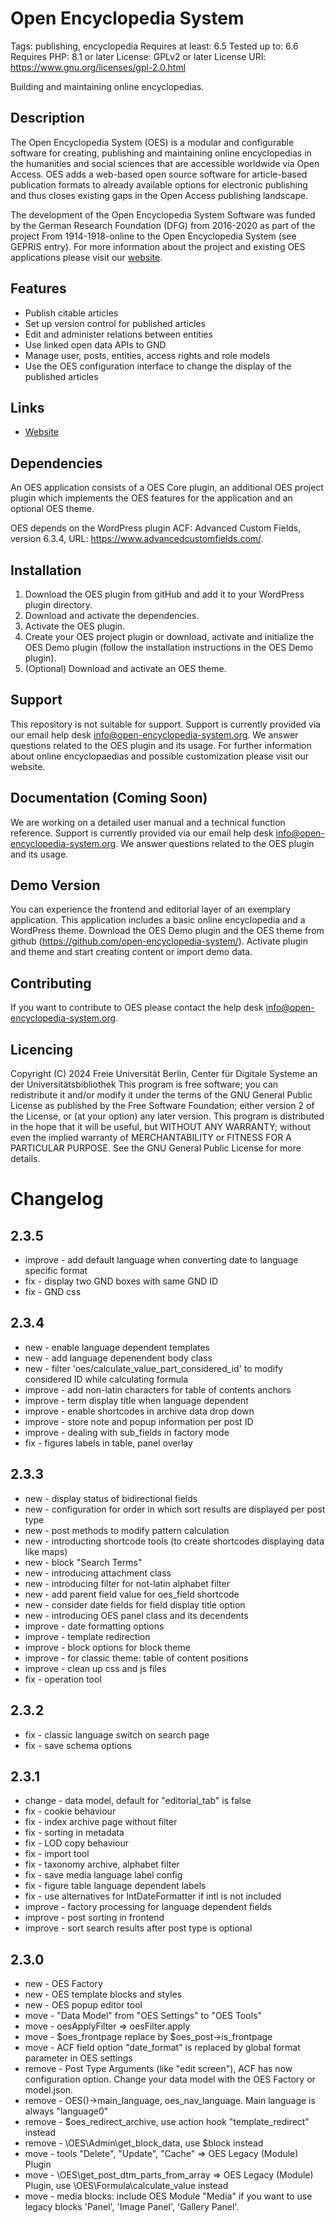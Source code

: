 # Open Encyclopedia System
Tags: publishing, encyclopedia
Requires at least: 6.5
Tested up to: 6.6
Requires PHP: 8.1 or later
License: GPLv2 or later
License URI: https://www.gnu.org/licenses/gpl-2.0.html

Building and maintaining online encyclopedias.

## Description
The Open Encyclopedia System (OES) is a modular and configurable software for creating, publishing and maintaining
online encyclopedias in the humanities and social sciences that are accessible worldwide via Open Access. OES adds a
web-based open source software for article-based publication formats to already available options for electronic
publishing and thus closes existing gaps in the Open Access publishing landscape.

The development of the Open Encyclopedia System Software was funded by the German Research Foundation (DFG) from
2016-2020 as part of the project From 1914-1918-online to the Open Encyclopedia System (see GEPRIS entry). For more
information about the project and existing OES applications please visit our
[website](http://www.open-encyclopedia-system.org/).

## Features
* Publish citable articles
* Set up version control for published articles
* Edit and administer relations between entities
* Use linked open data APIs to GND
* Manage user, posts, entities, access rights and role models
* Use the OES configuration interface to change the display of the published articles

## Links
* [Website](https://www.open-encyclopedia-system.org/)

## Dependencies
An OES application consists of a OES Core plugin, an additional OES project plugin which implements the OES features
for the application and an optional OES theme.

OES depends on the WordPress plugin ACF:
Advanced Custom Fields, version 6.3.4, URL: https://www.advancedcustomfields.com/.

## Installation
1. Download the OES plugin from gitHub and add it to your WordPress plugin directory.
2. Download and activate the dependencies.
3. Activate the OES plugin.
4. Create your OES project plugin or download, activate and initialize the OES Demo plugin (follow the installation instructions in the OES Demo plugin).
5. (Optional) Download and activate an OES theme.

## Support
This repository is not suitable for support.
Support is currently provided via our email help desk info@open-encyclopedia-system.org. We answer questions related to
the OES plugin and its usage. For further information about online encyclopaedias and possible customization please
visit our website.

## Documentation (Coming Soon)
We are working on a detailed user manual and a technical function reference. Support is currently provided via our
email help desk info@open-encyclopedia-system.org. We answer questions related to the OES plugin and its usage.

## Demo Version
You can experience the frontend and editorial layer of an exemplary application. This application includes a basic
online encyclopedia and a WordPress theme. Download the OES Demo plugin and the OES theme from github
(https://github.com/open-encyclopedia-system/). Activate plugin and theme and start creating content or import demo data.

## Contributing
If you want to contribute to OES please contact the help desk info@open-encyclopedia-system.org.

## Licencing
Copyright (C) 2024 Freie Universität Berlin, Center für Digitale Systeme an der Universitätsbibliothek
This program is free software; you can redistribute it and/or modify it under the terms of the GNU General Public
License as published by the Free Software Foundation; either version 2 of the License, or (at your option) any later
version.
This program is distributed in the hope that it will be useful, but WITHOUT ANY WARRANTY; without even the implied
warranty of MERCHANTABILITY or FITNESS FOR A PARTICULAR PURPOSE.  See the GNU General Public License for more details.

# Changelog

## 2.3.5
* improve - add default language when converting date to language specific format
* fix - display two GND boxes with same GND ID
* fix - GND css

## 2.3.4
* new - enable language dependent templates
* new - add language depenendent body class
* new - filter 'oes/calculate_value_part_considered_id' to modify considered ID while calculating formula
* improve - add non-latin characters for table of contents anchors
* improve - term display title when language dependent
* improve - enable shortcodes in archive data drop down
* improve - store note and popup information per post ID
* improve - dealing with sub_fields in factory mode
* fix - figures labels in table, panel overlay

## 2.3.3
* new - display status of bidirectional fields
* new - configuration for order in which sort results are displayed per post type
* new - post methods to modify pattern calculation
* new - introducting shortcode tools (to create shortcodes displaying data like maps)
* new - block "Search Terms"
* new - introducing attachment class
* new - introducing filter for not-latin alphabet filter
* new - add parent field value for oes_field shortcode
* new - consider date fields for field display title option
* new - introducing OES panel class and its decendents
* improve - date formatting options
* improve - template redirection
* improve - block options for block theme
* improve - for classic theme: table of content positions
* improve - clean up css and js files
* fix - operation tool

## 2.3.2
* fix - classic language switch on search page
* fix - save schema options

## 2.3.1
* change - data model, default for "editorial_tab" is false
* fix - cookie behaviour
* fix - index archive page without filter
* fix - sorting in metadata
* fix - LOD copy behaviour
* fix - import tool
* fix - taxonomy archive, alphabet filter
* fix - save media language label config
* fix - figure table language dependent labels
* fix - use alternatives for IntDateFormatter if intl is not included
* improve - factory processing for language dependent fields
* improve - post sorting in frontend
* improve - sort search results after post type is optional

## 2.3.0
* new - OES Factory
* new - OES template blocks and styles
* new - OES popup editor tool
* move - "Data Model" from "OES Settings" to "OES Tools"
* move - oesApplyFilter => oesFilter.apply
* move - $oes_frontpage replace by $oes_post->is_frontpage
* move - ACF field option "date_format" is replaced by global format parameter in OES settings
* remove - Post Type Arguments (like "edit screen"), ACF has now configuration option. Change your data model with the OES Factory or model.json.
* remove - OES()->main_language, oes_nav_language. Main language is always "language0"
* remove - $oes_redirect_archive, use action hook "template_redirect" instead
* remove - \OES\Admin\get_block_data, use $block instead
* move - tools "Delete", "Update", "Cache" => OES Legacy (Module) Plugin
* move - \OES\get_post_dtm_parts_from_array => OES Legacy (Module) Plugin, use \OES\Formula\calculate_value instead
* move - media blocks: include OES Module "Media" if you want to use legacy blocks 'Panel', 'Image Panel', 'Gallery Panel'.